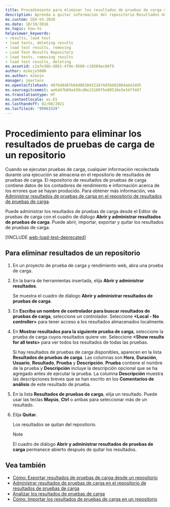 ```yaml
---
title: Procedimiento para eliminar los resultados de pruebas de carga de un repositorio
description: Aprenda a quitar información del repositorio Resultados de la prueba de carga mediante el cuadro de diálogo Abrir y administrar resultados de prueba de carga.
ms.custom: SEO-VS-2020
ms.date: 10/19/2016
ms.topic: how-to
helpviewer_keywords:
- results, load test
- load tests, deleting results
- load test results, removing
- Load Test Results Repository
- load tests, removing results
- load test results, deleting
ms.assetid: c2afe36b-d061-4f0e-9580-c18569ec08f9
author: mikejo5000
ms.author: mikejo
manager: jmartens
ms.openlocfilehash: 4976d8487b66d06384321874d56b82084ab42dd5
ms.sourcegitcommit: ae6d47b09a439cd0e13180f5e89510e3e347fd47
ms.translationtype: HT
ms.contentlocale: es-ES
ms.lasthandoff: 02/08/2021
ms.locfileid: "99961539"
---
```

# <a name="how-to-delete-load-test-results-from-a-repository"></a>Procedimiento para eliminar los resultados de pruebas de carga de un repositorio

Cuando se ejecutan pruebas de carga, cualquier información recolectada durante una ejecución se almacena en el repositorio de resultados de pruebas de carga. El repositorio de resultados de pruebas de carga contiene datos de los contadores de rendimiento e información acerca de los errores que se hayan producido. Para obtener más información, vea [Administrar resultados de pruebas de carga en el repositorio de resultados de pruebas de carga](../test/manage-load-test-results-in-the-load-test-results-repository.md).

Puede administrar los resultados de pruebas de carga desde el Editor de pruebas de carga con el cuadro de diálogo **Abrir y administrar resultados de pruebas de carga**. Puede abrir, importar, exportar y quitar los resultados de pruebas de carga.

[!INCLUDE [web-load-test-deprecated](includes/web-load-test-deprecated.md)]

## <a name="to-delete-results-from-a-repository"></a>Para eliminar resultados de un repositorio

1. En un proyecto de prueba de carga y rendimiento web, abra una prueba de carga.

2. En la barra de herramientas insertada, elija **Abrir y administrar resultados**.

     Se muestra el cuadro de diálogo **Abrir y administrar resultados de pruebas de carga**.

3. En **Escriba un nombre de controlador para buscar resultados de pruebas de carga**, seleccione un controlador. Seleccione **\<Local - No controller>** para tener acceso a los resultados almacenados localmente.

4. En **Mostrar resultados para la siguiente prueba de carga**, seleccione la prueba de carga cuyos resultados quiere ver. Seleccione **\<Show results for all tests>** para ver todos los resultados de todas las pruebas.

     Si hay resultados de pruebas de carga disponibles, aparecen en la lista **Resultados de pruebas de carga**. Las columnas son **Hora**, **Duración**, **Usuario**, **Resultado**, **Prueba** y **Descripción**. **Prueba** contiene el nombre de la prueba y **Descripción** incluye la descripción opcional que se ha agregado antes de ejecutar la prueba. La columna **Descripción** muestra las descripciones breves que se han escrito en los **Comentarios de análisis** de este resultado de prueba.

5. En la lista **Resultados de pruebas de carga**, elija un resultado. Puede usar las teclas **Mayús**, **Ctrl** o ambas para seleccionar más de un resultado.

6. Elija **Quitar**.

     Los resultados se quitan del repositorio.

    > [!NOTE]
    > El cuadro de diálogo **Abrir y administrar resultados de pruebas de carga** permanece abierto después de quitar los resultados.

## <a name="see-also"></a>Vea también

- [Cómo: Exportar resultados de pruebas de carga desde un repositorio](../test/how-to-export-load-test-results-from-a-repository.md)
- [Administrar resultados de pruebas de carga en el repositorio de resultados de pruebas de carga](../test/manage-load-test-results-in-the-load-test-results-repository.md)
- [Analizar los resultados de pruebas de carga](../test/analyze-load-test-results-using-the-load-test-analyzer.md)
- [Cómo: Importar los resultados de pruebas de carga en un repositorio](../test/how-to-import-load-test-results-into-a-repository.md)
